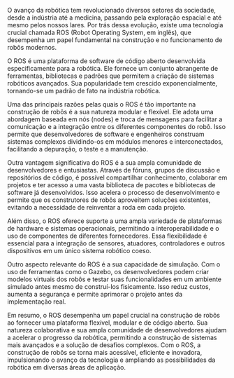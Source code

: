 O avanço da robótica tem revolucionado diversos setores da sociedade, desde a indústria até a medicina, passando pela exploração espacial e até mesmo pelos nossos lares. Por trás dessa evolução, existe uma tecnologia crucial chamada ROS (Robot Operating System, em inglês), que desempenha um papel fundamental na construção e no funcionamento de robôs modernos.

O ROS é uma plataforma de software de código aberto desenvolvida especificamente para a robótica. Ele fornece um conjunto abrangente de ferramentas, bibliotecas e padrões que permitem a criação de sistemas robóticos avançados. Sua popularidade tem crescido exponencialmente, tornando-se um padrão de fato na indústria robótica.

Uma das principais razões pelas quais o ROS é tão importante na construção de robôs é a sua natureza modular e flexível. Ele adota uma abordagem baseada em nós (nodes) e troca de mensagens para facilitar a comunicação e a integração entre os diferentes componentes do robô. Isso permite que desenvolvedores de software e engenheiros construam sistemas complexos dividindo-os em módulos menores e interconectados, facilitando a depuração, o teste e a manutenção.

Outra vantagem significativa do ROS é a sua ampla comunidade de desenvolvedores e entusiastas. Através de fóruns, grupos de discussão e repositórios de código, é possível compartilhar conhecimento, colaborar em projetos e ter acesso a uma vasta biblioteca de pacotes e bibliotecas de software já desenvolvidos. Isso acelera o processo de desenvolvimento e permite que os construtores de robôs aproveitem soluções existentes, evitando a necessidade de reinventar a roda em cada projeto.

Além disso, o ROS oferece suporte a uma ampla variedade de plataformas de hardware e sistemas operacionais, permitindo a interoperabilidade e o uso de componentes de diferentes fornecedores. Essa flexibilidade é essencial para a integração de sensores, atuadores, controladores e outros dispositivos em um único sistema robótico coeso.

Outro aspecto relevante do ROS é a sua capacidade de simulação. Com o uso de ferramentas como o Gazebo, os desenvolvedores podem criar modelos virtuais dos robôs e testar suas funcionalidades em um ambiente simulado antes mesmo de construí-los fisicamente. Isso reduz custos, aumenta a segurança e permite aprimorar o projeto antes da implementação real.

Em resumo, o ROS desempenha um papel crucial na construção de robôs ao fornecer uma plataforma flexível, modular e de código aberto. Sua natureza colaborativa e sua ampla comunidade de desenvolvedores ajudam a acelerar o progresso da robótica, permitindo a construção de sistemas mais avançados e a solução de desafios complexos. Com o ROS, a construção de robôs se torna mais acessível, eficiente e inovadora, impulsionando o avanço da tecnologia e ampliando as possibilidades da robótica em diversas áreas de aplicação.